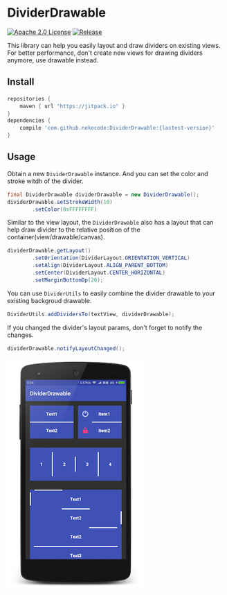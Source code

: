 # DividerDrawable
[![Apache 2.0 License](https://img.shields.io/badge/license-Apache%202.0-blue.svg?style=flat)](http://www.apache.org/licenses/LICENSE-2.0.html) [![Release](https://jitpack.io/v/nekocode/DividerDrawable.svg)](https://jitpack.io/#nekocode/DividerDrawable)

This library can help you easily layout and draw dividers on existing views. For better performance, don't create new views for drawing dividers anymore, use drawable instead.

## Install

```gradle
repositories {
    maven { url "https://jitpack.io" }
}
dependencies {
    compile 'com.github.nekocode:DividerDrawable:{lastest-version}'
}
```


## Usage

Obtain a new `DividerDrawable` instance. And you can set the color and stroke witdh of the divider.

```java
final DividerDrawable dividerDrawable = new DividerDrawable();
dividerDrawable.setStrokeWidth(10)
        .setColor(0xFFFFFFFF)
```

Similar to the view layout, the `DividerDrawable` also has a layout that can help draw divider to the relative position of the container(view/drawable/canvas).

```java
dividerDrawable.getLayout()
        .setOrientation(DividerLayout.ORIENTATION_VERTICAL)
        .setAlign(DividerLayout.ALIGN_PARENT_BOTTOM)
        .setCenter(DividerLayout.CENTER_HORIZONTAL)
        .setMarginBottomDp(20);
```

You can use `DividerUtils` to easily combine the divider drawable to your existing backgroud drawable.

```java
DividerUtils.addDividersTo(textView, dividerDrawable);
```

If you changed the divider's layout params, don't forget to notify the changes.

```java
dividerDrawable.notifyLayoutChanged();
```

![Screenshot](art/screenshot.png)